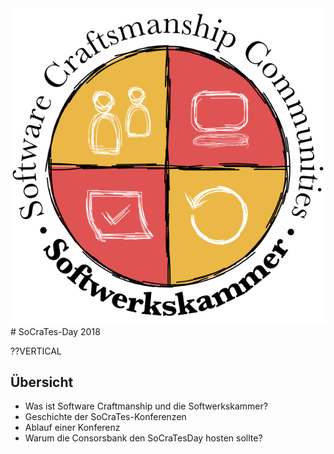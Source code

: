 <img src="images/Softwerkskammer_WappenMitText.png" height="50%">
# SoCraTes-Day 2018

??VERTICAL
## Übersicht
* Was ist Software Craftmanship und die Softwerkskammer?<!-- .element: class="fragment" -->
* Geschichte der SoCraTes-Konferenzen<!-- .element: class="fragment" -->
* Ablauf einer Konferenz<!-- .element: class="fragment" -->
* Warum die Consorsbank den SoCraTesDay hosten sollte? <!-- .element: class="fragment" -->
